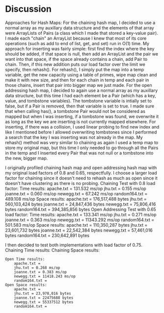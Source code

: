 # Discussion

Approaches for Hash Maps:
    For the chaining hash map, I decided to use a normal array as my auxillary data structure and the elements of that
array were ArrayLists of Pairs (a class which I made that stored a key-value pair). I made each "chain" an ArrayList
because I knew that most of its core operations (such as add to end of list, get, and set) run in O(1) time. My approach for
inserting was fairly simple: first find the index where the key should be added, if that space is null, then add an ArrayList
and the pair we want into that space, if the space already contains a chain, add Pair to chain. Then, if this new addition
puts our load factor over the limit we specify, then rehash(). For rehash(), I simply put the map into a temp variable,
get the new capacity using a table of primes, wipe map clean and make it with new size, and then for each chain in temp and each pair 
in those chains, insert that pair into bigger map we just made.
    For the open addressing hash map, I decided to again use a normal array as my auxillary data structure, but this time
I had each element be a Pair (which has a key, value, and tombstone variables). The tombstone variable is intially set to false,
but if a Pair is removed, then that variable is set to true. I made sure that when calling has(), a tombstone Pair would not
be considered as mapped but when I was inserting, if a tombstone was found, we overwrite it as long as the key we are inserting
is not currently mapped elsewhere. For inserting, if there was a collision, I used linear probing to find new index and like
I mentioned before I allowed overwriting tombstones since I performed a search that the key I was inserting was not already
in the map. My rehash() method was very similar to chaining as again I used a temp map to store my original map, but this time
I only needed to go through all the Pairs in the temp and I inserted every Pair that was not null or a tombstone into the new,
bigger map. 

I originally profiled chaining hash map and open addressing hash map with my original load factors of 0.8 and 0.65,
respectfully. I choose a larger load factor for chaining since it doesn't need to rehash as much as open since it doesn't 
have clustering as there is no probing. 
Chaining Test with 0.8 load factor: 
    Time results: 
        apache.txt = 131.532 ms/op
        jhu.txt = 0.155 ms/op
        joanne.txt = 0.060 ms/op
        newegg.txt = 67.242 ms/op
        random164.txt = 489.108 ms/op
    Space results:
        apache.txt = 176,517,488 bytes
        jhu.txt = 560,103,424 bytes
        joanne.txt = 24,847,436 bytes
        newegg.txt = 75,806,416 bytes
        random164.txt = 394,385,856 bytes
Open Addressing Test with 0.65 load factor: 
    Time results:
        apache.txt = 133.341 ms/op
        jhu.txt = 0.271 ms/op
        joanne.txt = 0.363 ms/op
        newegg.txt = 11343.292 ms/op
        random164.txt = 501.583 ms/op 
    Space results:
        apache.txt = 110,350,287 bytes
        jhu.txt = 23,601,732 bytes
        joanne.txt = 22,542,384 bytes
        newegg.txt = 57,461,016 bytes
        random164.txt = 230,642,891 bytes

I then decided to test both implementations with load factor of 0.75. 
    Chaining Time results:
    Chaining Space results:
    
    Open Time results: 
        apache.txt = 
        jhu.txt = 0.268 ms/op
        joanne.txt = 0.383 ms/op
        newegg.txt = 11418.243 ms/op
        random164.txt = 
    Open Space results:
        apache.txt = 
        jhu.txt = 23,978,016 bytes
        joanne.txt = 22475688 bytes
        newegg.txt = 55337512 bytes
        random164.txt = 
        